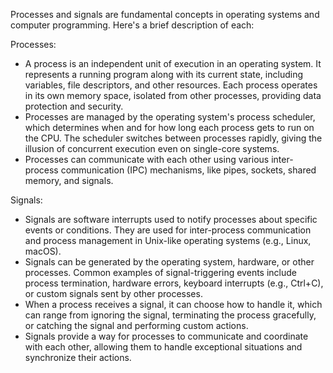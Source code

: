 Processes and signals are fundamental concepts in operating systems and computer programming. Here's a brief description of each:

Processes:
- A process is an independent unit of execution in an operating system. It represents a running program along with its current state, including variables, file descriptors, and other resources. Each process operates in its own memory space, isolated from other processes, providing data protection and security.
- Processes are managed by the operating system's process scheduler, which determines when and for how long each process gets to run on the CPU. The scheduler switches between processes rapidly, giving the illusion of concurrent execution even on single-core systems.
- Processes can communicate with each other using various inter-process communication (IPC) mechanisms, like pipes, sockets, shared memory, and signals.

Signals:
- Signals are software interrupts used to notify processes about specific events or conditions. They are used for inter-process communication and process management in Unix-like operating systems (e.g., Linux, macOS).
- Signals can be generated by the operating system, hardware, or other processes. Common examples of signal-triggering events include process termination, hardware errors, keyboard interrupts (e.g., Ctrl+C), or custom signals sent by other processes.
- When a process receives a signal, it can choose how to handle it, which can range from ignoring the signal, terminating the process gracefully, or catching the signal and performing custom actions.
- Signals provide a way for processes to communicate and coordinate with each other, allowing them to handle exceptional situations and synchronize their actions.
